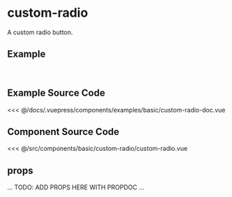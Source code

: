 # custom-radio

A custom radio button.

## Example

<br>
<Demo componentName="examples-basic-custom-radio-doc" />

## Example Source Code

<SourceCode>
<<< @/docs/.vuepress/components/examples/basic/custom-radio-doc.vue
</SourceCode>

## Component Source Code

<SourceCode>
<<< @/src/components/basic/custom-radio/custom-radio.vue
</SourceCode>

## props

... TODO: ADD PROPS HERE WITH PROPDOC ...
